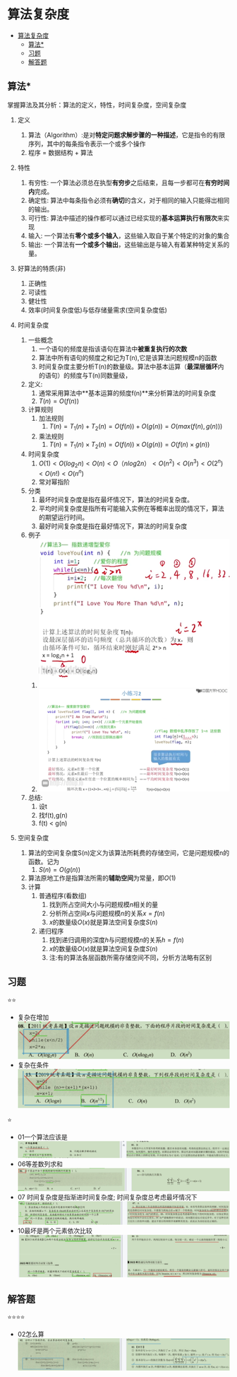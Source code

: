 # 算法复杂度

- [算法复杂度](#算法复杂度)
  - [算法*](#算法)
  - [习题](#习题)
  - [解答题](#解答题)

## 算法*

掌握算法及其分析：算法的定义，特性，时间复杂度，空间复杂度

1. 定义
   1. 算法（Algorithm）:是对**特定问题求解步骤的一种描述**，它是指令的有限序列，其中的每条指令表示一个或多个操作
   2. 程序 = 数据结构 + 算法

2. 特性
   1. 有穷性: 一个算法必须总在执型**有穷步**之后结束，且每一步都可在**有穷时间内**完成。
   2. 确定性: 算法中每条指令必须有**确切**的含义，对于相同的输入只能得岀相同的输出。
   3. 可行性: 算法中描述的操作都可以通过已经实现的**基本运算执行有限次**来实现
   4. 输入: 一个算法有**零个或多个输入**，这些输入取自于某个特定的对象的集合
   5. 输出: 一个算法有**一个或多个输出**，这些输出是与输入有着某种特定关系的量。

3. 好算法的特质(非)
   1. 正确性
   2. 可读性
   3. 健壮性
   4. 效率(时间复杂度低)与低存储量需求(空间复杂度低)

4. 时间复杂度
   1. 一些概念
      1. 一个语句的频度是指该语句在算法中**被重复执行的次数**
      2. 算法中所有语句的频度之和记为T(n),它是该算法问题规模n的函数
      3. 时间复杂度主要分析T(n)的数量级。算法中基本运算（**最深层循环**内的语句）的频度与T(n)同数量级，
   2. 定义:
      1. 通常采用算法中**基本运算的频度f(n)**来分析算法的时间复杂度
      2. $T(n) = O(f(n))$
   3. 计算规则
      1. 加法规则
         1. $T(n)=T_1(n)+T_2(n)=O(f(n))+O(g(n))=O(max(f(n),g(n)))$
      2. 乘法规则
         1. $T(n)= T_1(n)×T_2(n)=O(f(n))×O(g(n))= O(f(n)×g(n))$
   4. 时间复杂度
      1. $O(1) < O (log_2n) < O(n) < O（nlog2n）< O (n^2) < O(n^3) < O(2^n) < O(n!) < O(n^n)$
      2. 常对幂指阶
   5. 分类
      1. 最坏时间复杂度是指在最坏情况下，算法的时间复杂度。
      2. 平均时间复杂度是指所有可能输入实例在等概率出现的情况下，算法的期望运行时间。
      3. 最好时间复杂度是指在最好情况下，算法的时间复杂度
   6. 例子
      1. ![20221026214551](https://raw.githubusercontent.com/Logible/Image/main/note_image/20221026214551.png)
      2. ![20221026214736](https://raw.githubusercontent.com/Logible/Image/main/note_image/20221026214736.png)
   7. 总结:
      1. 设t
      2. 找f(t),g(n)
      3. f(t) < g(n)

5. 空间复杂度
   1. 算法的空间复杂度S(n)定义为该算法所耗费的存储空间，它是问题规模n的函数。记为
      1. $S(n)=O(g(n))$
   2. 算法原地工作是指算法所需的**辅助空间**为常量，即$O(1)$
   3. 计算
      1. 普通程序(看数组)
         1. 找到所占空间大小与问题规模$n$相关的量
         2. 分析所占空间$x$与问题规模$n$的关系$x=f(n)$
         3. $x$的数量级$O(x)$就是算法空间复杂度$S(n)$
      2. 递归程序
         1. 找到递归调用的深度$h$与问题规模$n$的关系$h=f(n)$
         2. $x$的数量级$O(x)$就是算法空间复杂度$S(n)$
         3. 注:有的算法各层函数所需存储空间不同，分析方法略有区别

## 习题

⭐⭐

- 复杂在增加![20221027215153](https://raw.githubusercontent.com/Logible/Image/main/note_image/20221027215153.png)
- 复杂在条件![20221027215208](https://raw.githubusercontent.com/Logible/Image/main/note_image/20221027215208.png)

⭐

- 01一个算法应该是![20221026221305](https://raw.githubusercontent.com/Logible/Image/main/note_image/20221026221305.png)
- 06等差数列求和![20221026221625](https://raw.githubusercontent.com/Logible/Image/main/note_image/20221026221625.png)
- 07 时间复杂度是指渐进时间复杂度; 时间复杂度总考虑最坏情况下![20221026221904](https://raw.githubusercontent.com/Logible/Image/main/note_image/20221026221904.png)
- 10最坏是两个元素依次比较![20221026222103](https://raw.githubusercontent.com/Logible/Image/main/note_image/20221026222103.png)

## 解答题

⭐⭐⭐⭐

- 02怎么算![20221027215449](https://raw.githubusercontent.com/Logible/Image/main/note_image/20221027215449.png)
